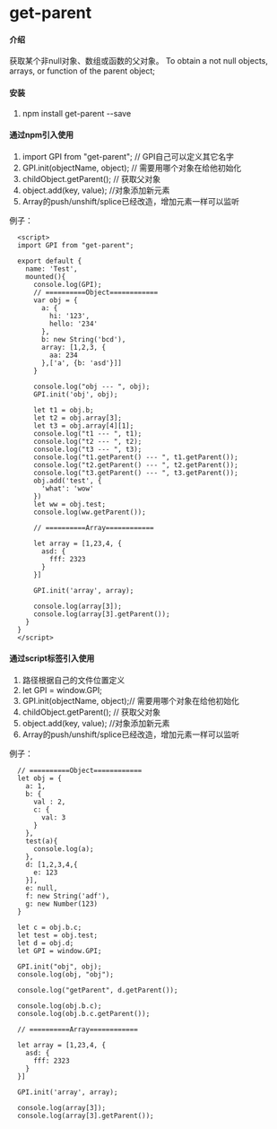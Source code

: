 # get-parent

#### 介绍
获取某个非null对象、数组或函数的父对象。
To obtain a not null objects, arrays, or function of the parent object;

#### 安装

1.  npm install get-parent --save

#### 通过npm引入使用

1.  import GPI from "get-parent"; // GPI自己可以定义其它名字
2.  GPI.init(objectName, object); // 需要用哪个对象在给他初始化
3.  childObject.getParent(); // 获取父对象
4.  object.add(key, value); //对象添加新元素
5.  Array的push/unshift/splice已经改造，增加元素一样可以监听

  例子：
  ```
    <script>
    import GPI from "get-parent";

    export default {
      name: 'Test',
      mounted(){
        console.log(GPI);
        // ==========Object============
        var obj = {
          a: {
            hi: '123',
            hello: '234'
          },
          b: new String('bcd'),
          array: [1,2,3, {
            aa: 234
          },['a', {b: 'asd'}]]
        }

        console.log("obj --- ", obj);
        GPI.init('obj', obj);

        let t1 = obj.b;
        let t2 = obj.array[3];
        let t3 = obj.array[4][1];
        console.log("t1 --- ", t1);
        console.log("t2 --- ", t2);
        console.log("t3 --- ", t3);
        console.log("t1.getParent() --- ", t1.getParent());
        console.log("t2.getParent() --- ", t2.getParent());
        console.log("t3.getParent() --- ", t3.getParent());
        obj.add('test', {
          'what': 'wow'
        })
        let ww = obj.test;
        console.log(ww.getParent());

        // ==========Array============

        let array = [1,23,4, {
          asd: {
            fff: 2323
          }
        }]

        GPI.init('array', array);

        console.log(array[3]);
        console.log(array[3].getParent());
      }
    }
    </script>
  ```

#### 通过script标签引入使用
1.  路径根据自己的文件位置定义<script src="./getParent.js"></script>
2.  let GPI = window.GPI;
3.  GPI.init(objectName, object);// 需要用哪个对象在给他初始化
4.  childObject.getParent(); // 获取父对象
5.  object.add(key, value); //对象添加新元素
6.  Array的push/unshift/splice已经改造，增加元素一样可以监听

  例子：
  ```
    // ==========Object============
    let obj = {
      a: 1,
      b: {
        val : 2,
        c: {
          val: 3
        }
      },
      test(a){
        console.log(a);
      },
      d: [1,2,3,4,{
        e: 123
      }],
      e: null,
      f: new String('adf'),
      g: new Number(123)
    }

    let c = obj.b.c;
    let test = obj.test;
    let d = obj.d;
    let GPI = window.GPI;

    GPI.init("obj", obj);
    console.log(obj, "obj");

    console.log("getParent", d.getParent());

    console.log(obj.b.c);
    console.log(obj.b.c.getParent());

    // ==========Array============

    let array = [1,23,4, {
      asd: {
        fff: 2323
      }
    }]

    GPI.init('array', array);

    console.log(array[3]);
    console.log(array[3].getParent());
  ```